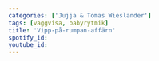 ```yaml
---
categories: ['Jujja & Tomas Wieslander']
tags: [vaggvisa, babyrytmik]
title: 'Vipp-på-rumpan-affärn'
spotify_id: 
youtube_id: 
---
```

